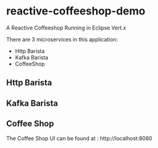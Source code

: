 # reactive-coffeeshop-demo
A Reactive Coffeeshop Running in Eclipse Vert.x

There are 3 microservices in this application:
* Http Barista
* Kafka Barista
* CoffeeShop

## Http Barista


## Kafka Barista


## Coffee Shop

The Coffee Shop UI can be found at : http://localhost:8080